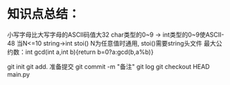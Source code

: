 # 知识点总结：
小写字母比大写字母的ASCII码值大32
char类型的0~9 -> int类型的0~9使ASCII-48 当N<=10
string->int stoi() N为任意值时通用, stoi()需要string头文件
最大公约数：int gcd(int a,int b){return b=0?a:gcd(b,a%b)}

git init
git add. 准备提交
git commit -m "备注"
git log
git checkout HEAD main.py
